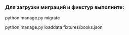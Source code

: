 ### Для загрузки миграций и фикстур выполните:

python manage.py migrate

python manage.py loaddata fixtures/books.json